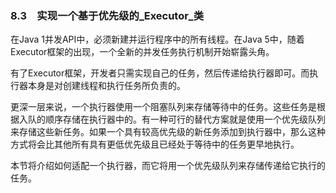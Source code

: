 ### 8.3　实现一个基于优先级的_Executor_类

在Java 1并发API中，必须新建并运行程序中的所有线程。在Java 5中，随着Executor框架的出现，一个全新的并发任务执行机制开始崭露头角。

有了Executor框架，开发者只需实现自己的任务，然后传递给执行器即可。而执行器本身是对创建线程和执行任务所负责的。

更深一层来说，一个执行器使用一个阻塞队列来存储等待中的任务。这些任务是根据入队的顺序存储在执行器中的。有一种可行的替代方案就是使用一个优先级队列来存储这些新任务。如果一个具有较高优先级的新任务添加到执行器中，那么这种方式将会比其他所有具有更低优先级且已经处于等待中的任务更早地执行。

本节将介绍如何适配一个执行器，而它将用一个优先级队列来存储传递给它执行的任务。

